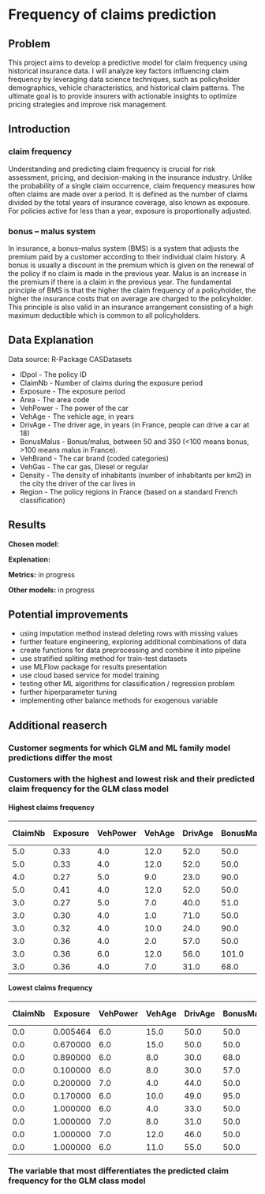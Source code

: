 # Frequency of claims prediction

## Problem
This project aims to develop a predictive model for claim frequency using historical insurance data. I will analyze key factors influencing claim frequency by leveraging data science techniques, such as policyholder demographics, vehicle characteristics, and historical claim patterns. The ultimate goal is to provide insurers with actionable insights to optimize pricing strategies and improve risk management.

## Introduction

### claim frequency
Understanding and predicting claim frequency is crucial for risk assessment, pricing, and decision-making in the insurance industry. Unlike the probability of a single claim occurrence, claim frequency measures how often claims are made over a period. It is defined as the number of claims divided by the total years of insurance coverage, also known as exposure. For policies active for less than a year, exposure is proportionally adjusted.

### bonus – malus system
In insurance, a bonus–malus system (BMS) is a system that adjusts the premium paid by a customer according to their individual claim history. A bonus is usually a discount in the premium which is given on the renewal of the policy if no claim is made in the previous year. Malus is an increase in the premium if there is a claim in the previous year. The fundamental principle of BMS is that the higher the claim frequency of a policyholder, the higher the insurance costs that on average are charged to the policyholder. This principle is also valid in an insurance arrangement consisting of a high maximum deductible which is common to all policyholders.

## Data Explanation
Data source: R-Package CASDatasets

- IDpol - The policy ID
- ClaimNb - Number of claims during the exposure period
- Exposure - The exposure period
- Area - The area code
- VehPower - The power of the car
- VehAge - The vehicle age, in years
- DrivAge - The driver age, in years (in France, people can drive a car at 18)
- BonusMalus - Bonus/malus, between 50 and 350 (<100 means bonus, >100 means malus in France). 
- VehBrand - The car brand (coded categories)
- VehGas - The car gas, Diesel or regular
- Density - The density of inhabitants (number of inhabitants per km2) in the city the driver of the car lives in
- Region - The policy regions in France (based on a standard French classification)


## Results
**Chosen model:** 

**Explenation:** 

**Metrics:** in progress

**Other models:** in progress

## Potential improvements
- using imputation method instead deleting rows with missing values
- further feature engineering, exploring additional combinations of data
- create functions for data preprocessing and combine it into pipeline
- use stratified spliting method for train-test datasets
- use MLFlow package for results presentation
- use cloud based service for model training
- testing other ML algorithms for classification / regression problem
- further hiperparameter tuning
- implementing other balance methods for exogenous variable

## Additional reaserch
### Customer segments for which GLM and ML family model predictions differ the most
### Customers with the highest and lowest risk and their predicted claim frequency for the GLM class model

#### Highest claims frequency
|ClaimNb | Exposure | VehPower | VehAge | DrivAge | BonusMalus | Density | Area | VehBrand | VehGas | Region | ClaimFrequency| Ptredicted ClaimFrequency|
|--------|----------|----------|--------|---------|------------|---------|------|----------|--------|--------|---------------|--------------------------|
|5.0|0.33|4.0|12.0|52.0|50.0|824.0|D|B1|Regular|R91|15.151515|0.054610|
|5.0|	0.33|	4.0|	12.0|	52.0|	50.0|	824.0|	D|	B1|	Regular|	R91|	15.151515|0.054610|
|4.0|	0.27|	5.0|	9.0|	23.0|	90.0|	6924.0|	E|	B3|	Diesel|	R11|	14.814815|0.100919|
|5.0|	0.41|	4.0|	12.0|	52.0|	50.0|	824.0|	D|	B1|	Regular|	R91|	12.195122|0.054610|
|3.0|	0.27|	5.0|	7.0|	40.0|	51.0|	403.0|	C|	B2|	Diesel|	R91|	11.111111|0.056296|
|3.0|	0.30|	4.0|	1.0|	71.0|	50.0|	42.0|	A|	B12|	Regular|	R52|	10.000000|0.082729|
|3.0|	0.32|	4.0|	10.0|	24.0|	90.0|	1955.0|	D|	B1|	Regular|	R94|	9.375000|0.113255|
|3.0|	0.36|	4.0|	2.0|	57.0|	50.0|	1217.0|	D|	B4|	Regular|	R82|	8.333333|0.077179|
|3.0|	0.36|	6.0|	12.0|	56.0|	101.0|	9307.0|	E|	B1|	Diesel|	R82|	8.333333|0.121981|
|3.0|	0.36|	4.0|	7.0|	31.0|	68.0|	1974.0|	D|	B2|	Diesel|	R54|	8.333333|0.081385|

#### Lowest claims frequency
|ClaimNb|	Exposure|	VehPower|	VehAge|	DrivAge|	BonusMalus|	Density|	Area|	VehBrand|	VehGas|	Region|	ClaimFrequency| Ptredicted ClaimFrequency|
|-------|---------|---------|-------|--------|------------|--------|------|---------|-------|-------|---------------|--------------------------|
|0.0|	0.005464|	6.0|	15.0|	50.0|	50.0|	29.0|	A|	B2|	Diesel|	R24|	0.0|0.051645|
|0.0|	0.670000|	6.0|	15.0|	50.0|	50.0|	29.0|	A|	B2|	Diesel|	R24|	0.0|0.051645|
|0.0|	0.890000|	6.0|	8.0|	30.0|	68.0|	48.0|	A|	B1|	Diesel|	R53|	0.0|0.072744|
|0.0|	0.100000|	6.0|	8.0|	30.0|	57.0|	48.0|	A|	B1|	Diesel|	R53|	0.0|0.062307|
|0.0|	0.200000|	7.0|	4.0|	44.0|	50.0|	56.0|	B|	B14|	Diesel|	R24|	0.0|0.064355|
|0.0|	0.170000|	6.0|	10.0|	49.0|	95.0|	26.0|	A|	B3|	Diesel|	R24|	0.0|0.099524|
|0.0|	1.000000|	6.0|	4.0|	33.0|	50.0|	16.0|	A|	B1|	Diesel|	R24|	0.0|0.059074|
|0.0|	1.000000|	7.0|	8.0|	31.0|	50.0|	17.0|	A|	B5|	Diesel|	R24|	0.0|0.057957|
|0.0|	1.000000|	7.0|	12.0|	46.0|	50.0|	126.0|	C|	B5|	Diesel|	R24|	0.0|0.060066|
|0.0|	1.000000|	6.0|	11.0|	55.0|	50.0|	67.0|	B|	B1|	Diesel|	R24|	0.0|0.058400|


### The variable that most differentiates the predicted claim frequency for the GLM class model

